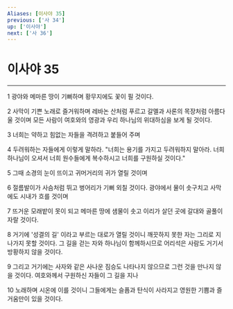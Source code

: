 ```yaml
---
Aliases: [이사야 35]
previous: ['사 34']
up: ['이사야']
next: ['사 36']
---
```

# 이사야 35

***


1 광야와 메마른 땅이 기뻐하며 황무지에도 꽃이 필 것이다. 

2 사막이 기쁜 노래로 즐거워하며 레바논 산처럼 푸르고 갈멜과 사론의 목장처럼 아름다울 것이며 모든 사람이 여호와의 영광과 우리 하나님의 위대하심을 보게 될 것이다. 

3 너희는 약하고 힘없는 자들을 격려하고 붙들어 주며 

4 두려워하는 자들에게 이렇게 말하라. "너희는 용기를 가지고 두려워하지 말아라. 너희 하나님이 오셔서 너희 원수들에게 복수하시고 너희를 구원하실 것이다." 

5 그때 소경의 눈이 뜨이고 귀머거리의 귀가 열릴 것이며 

6 절름발이가 사슴처럼 뛰고 벙어리가 기뻐 외칠 것이다. 광야에서 물이 솟구치고 사막에도 시내가 흐를 것이며 

7 뜨거운 모래밭이 못이 되고 메마른 땅에 샘물이 솟고 이리가 살던 곳에 갈대와 골풀이 자랄 것이다. 

8 거기에 '성결의 길' 이라고 부르는 대로가 열릴 것이니 깨끗하지 못한 자는 그리로 지나가지 못할 것이다. 그 길을 걷는 자와 하나님이 함께하시므로 어리석은 사람도 거기서 방황하지 않을 것이다. 

9 그리고 거기에는 사자와 같은 사나운 짐승도 나타나지 않으므로 그런 것을 만나지 않을 것이다. 여호와께서 구원하신 자들이 그 길을 지나 

10 노래하며 시온에 이를 것이니 그들에게는 슬픔과 탄식이 사라지고 영원한 기쁨과 즐거움만이 있을 것이다.
